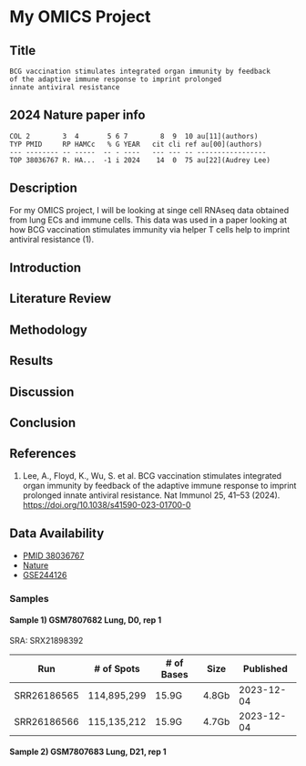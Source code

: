 # My OMICS Project
## Title
```
BCG vaccination stimulates integrated organ immunity by feedback 
of the adaptive immune response to imprint prolonged
innate antiviral resistance
```

## 2024 Nature paper info
```
COL 2        3  4       5 6 7        8  9  10 au[11](authors)
TYP PMID     RP HAMCc   % G YEAR   cit cli ref au[00](authors)
--- -------- -- -----  -- - ----   --- --- -- -----------------
TOP 38036767 R. HA...  -1 i 2024    14  0  75 au[22](Audrey Lee)
```
## Description
For my OMICS project, I will be looking at singe cell RNAseq data obtained from lung ECs and immune cells. This data was used in a paper looking at how BCG vaccination stimulates immunity via helper T cells help to imprint antiviral resistance (1).

## Introduction
## Literature Review
## Methodology
## Results
## Discussion
## Conclusion
## References
1. Lee, A., Floyd, K., Wu, S. et al. BCG vaccination stimulates integrated organ immunity by feedback of the adaptive immune response to imprint prolonged innate antiviral resistance. Nat Immunol 25, 41–53 (2024). https://doi.org/10.1038/s41590-023-01700-0 

## Data Availability
* [PMID 38036767](https://pubmed.ncbi.nlm.nih.gov/38036767/)
* [Nature](https://www.nature.com/articles/s41590-023-01700-0)
* [GSE244126](https://www.ncbi.nlm.nih.gov/geo/query/acc.cgi?acc=GSE244126)
### Samples
#### Sample 1) GSM7807682 Lung, D0, rep 1
SRA: SRX21898392    

Run         | # of Spots  | # of Bases | Size  |Published
------------|-------------|------------|-------|----------
SRR26186565 | 114,895,299 | 15.9G      | 4.8Gb |2023-12-04
SRR26186566 | 115,135,212 | 15.9G      | 4.7Gb |2023-12-04

#### Sample 2) GSM7807683 Lung, D21, rep 1
